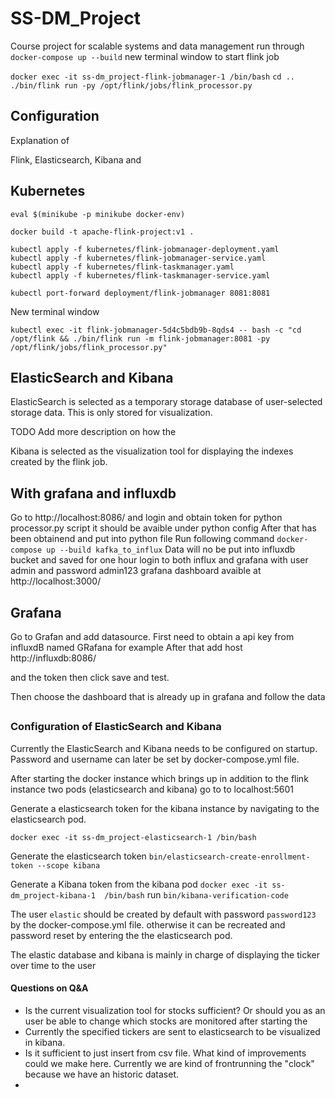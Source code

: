 # SS-DM_Project
Course project for scalable systems and data management
run through 
``docker-compose up --build``
new terminal window to start flink job

``docker exec -it ss-dm_project-flink-jobmanager-1 /bin/bash``
``cd ..``
``./bin/flink run -py /opt/flink/jobs/flink_processor.py``


## Configuration 
Explanation of 

Flink, Elasticsearch, Kibana and 

## Kubernetes
```
eval $(minikube -p minikube docker-env)

docker build -t apache-flink-project:v1 . 

kubectl apply -f kubernetes/flink-jobmanager-deployment.yaml
kubectl apply -f kubernetes/flink-jobmanager-service.yaml
kubectl apply -f kubernetes/flink-taskmanager.yaml           
kubectl apply -f kubernetes/flink-taskmanager-service.yaml

kubectl port-forward deployment/flink-jobmanager 8081:8081
```
New terminal window

```
kubectl exec -it flink-jobmanager-5d4c5bdb9b-8qds4 -- bash -c "cd /opt/flink && ./bin/flink run -m flink-jobmanager:8081 -py /opt/flink/jobs/flink_processor.py"

```

## ElasticSearch and Kibana

ElasticSearch is selected as a temporary storage database of user-selected storage data. This is only stored for visualization. 

TODO Add more description on how the 

Kibana is selected as the visualization tool for displaying the indexes created by the flink job. 
## With grafana and influxdb
Go to http://localhost:8086/ and login and obtain token for python processor.py script it should be avaible under python config
After that has been obtainend and put into python file
Run following command
``docker-compose up --build kafka_to_influx``
Data will no be put into influxdb bucket and saved for one hour
login to both influx and grafana with user admin and password admin123 
grafana dashboard avaible at http://localhost:3000/

## Grafana

Go to Grafan and add datasource.
First need to obtain a api key from influxdB named GRafana for example
After that add
host http://influxdb:8086/

and the token then click save and test.

Then choose the dashboard that is already up in grafana and follow the data
##

### Configuration of ElasticSearch and Kibana
Currently the ElasticSearch and Kibana needs to be configured on startup. Password and username can later  be set by docker-compose.yml file. 


After starting the docker instance which brings up in addition to the flink instance two pods (elasticsearch and kibana) go to to localhost:5601

Generate a elasticsearch token for the kibana instance by navigating to the elasticsearch pod. 

``docker exec -it ss-dm_project-elasticsearch-1 /bin/bash``

Generate the elasticsearch token ``bin/elasticsearch-create-enrollment-token --scope kibana``

Generate a Kibana token from the kibana pod 
``docker exec -it ss-dm_project-kibana-1  /bin/bash``
run
``bin/kibana-verification-code``

The user ``elastic`` should be created by default with password ``password123`` by the docker-compose.yml file. otherwise it can be recreated and password reset by entering the the elasticsearch pod. 

The elastic database and kibana is mainly in charge of displaying the ticker over time to the user



#### Questions on Q&A
- Is the current visualization tool for stocks sufficient? Or should you as an user be able to change which stocks are monitored after starting the 
- Currently the specified tickers are sent to elasticsearch to be visualized in kibana. 
- Is it sufficient to just insert from csv file. What kind of improvements could we make here. Currently we are kind of frontrunning the "clock" because we have an historic dataset. 
- 

